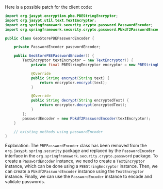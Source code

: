 Here is a possible patch for the client code:
```java
import org.jasypt.encryption.pbe.PBEStringEncryptor;
import org.jasypt.util.text.TextEncryptor;
import org.springframework.security.crypto.password.PasswordEncoder;
import org.springframework.security.crypto.password.Pbkdf2PasswordEncoder;

public class GeoStorePBEPasswordEncoder {

    private PasswordEncoder passwordEncoder;

    public GeoStorePBEPasswordEncoder() {
        TextEncryptor textEncryptor = new TextEncryptor() {
            private final PBEStringEncryptor encryptor = new PBEStringEncryptor();

            @Override
            public String encrypt(String text) {
                return encryptor.encrypt(text);
            }

            @Override
            public String decrypt(String encryptedText) {
                return encryptor.decrypt(encryptedText);
            }
        };
        passwordEncoder = new Pbkdf2PasswordEncoder(textEncryptor);
    }

    // existing methods using passwordEncoder
}
```
Explanation:
The `PBEPasswordEncoder` class has been removed from the `org.jasypt.spring.security` package and replaced by the `PasswordEncoder` interface in the `org.springframework.security.crypto.password` package.
To create a `PasswordEncoder` instance, we need to create a `TextEncryptor` instance, which can be done using a `PBEStringEncryptor` instance.
Then, we can create a `Pbkdf2PasswordEncoder` instance using the `TextEncryptor` instance.
Finally, we can use the `PasswordEncoder` instance to encode and validate passwords.